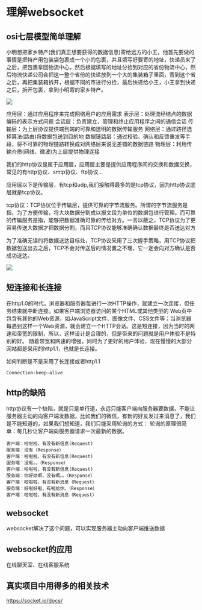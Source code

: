 # 理解websocket

## osi七层模型简单理解
小明想把家乡特产(我们真正想要获得的数据信息)寄给远方的小王，他首先要做的事情是把特产用包装袋包裹成一个小的包裹，并且填写好要寄的地址，快递员来了之后，把包裹拿回物流中心，然后根据填写的地址分捡到对应的省份物流中心，然后物流快递公司会把这一整个省份的快递放到一个大的集装箱子里面，寄到这个省之后，再把集装箱拆开，根据不同的市进行分捡，最后快递给小王，小王拿到快递之后，拆开包裹，拿到小明寄的家乡特产。

![](http://7fvanf.com1.z0.glb.clouddn.com/17-10-7/38827849.jpg)

应用层：通过应用程序来完成网络用户的应用需求
表示层：处理流经结点的数据编码的表示方式问题
会话层：负责建立、管理和终止应用程序之间的通信会话
传输层：为上层协议提供端到端的可靠和透明的数据传输服务
网络层：通过路径选择算法(路由)将数据包送到目的地
数据链路层：通过校验、确认和反馈重发等手段，将不可靠的物理链路转换成对网络层来说无差错的数据链路
物理层：利用传输介质(网线、微波)为上层提供物理连接

我们的http协议是属于应用层，应用层主要是提供应用程序间的交换和数据交换，常见的有http协议、smtp协议、ftp协议...

应用层以下是传输层，有tcp和udp,我们接触得最多的是tcp协议，因为http协议底层就是tcp协议。

tcp协议：TCP协议位于传输层，提供可靠的字节流服务。所谓的字节流服务是指，为了方便传输，将大块数据分割成以报文段为单位的数据包进行管理。而可靠的传输服务是指，能够把数据准确可靠的传给对方。一言以蔽之，TCP协议为了更容易传送大数据才把数据分割，而且TCP协议能够准确确认数据最终是否送达对方

为了准确无误的将数据送达目标处，TCP协议采用了三次握手策略，用TCP协议把数据包送出去之后，TCP不会对传送后的情况置之不理，它一定会向对方确认是否成功送达。

![](http://7fvanf.com1.z0.glb.clouddn.com/17-10-7/12336541.jpg)


## 短连接和长连接

在http1.0的时代，浏览器和服务器每进行一次HTTP操作，就建立一次连接，但任务结束就中断连接。如果客户端浏览器访问的某个HTML或其他类型的 Web页中包含有其他的Web资源，如JavaScript文件、图像文件、CSS文件等；当浏览器每遇到这样一个Web资源，就会建立一个HTTP会话。这是短连接，因为当时的网速和带宽的限制，所以，这样设计是合理的，但是带来的问题就是用户体验不是特别的好。
随着带宽和网速的增强，同时为了更好的用户体验，现在慢慢的大部分网站都是采用的http1.1，也就是长连接。

如何判断是不是采用了长连接或者http1.1

```
Connection:keep-alive
```

## http的缺陷
http协议有一个缺陷，就是只是单行道，永远只能客户端向服务器要数据，不能让服务器主动的向客户端发数据，比如我们的微信，有新的好友发过来消息了，我们是不能知道的，如果我们想知道，我们只能采用轮询的方式：
轮询的原理很简单：每几秒让客户端向服务器请求一次最新的数据。

```
客户端：啦啦啦，有没有新信息(Request)
服务端：没有（Response）
客户端：啦啦啦，有没有新信息(Request)
服务端：没有。。（Response）
客户端：啦啦啦，有没有新信息(Request)
服务端：你好烦啊，没有啊。。（Response）
客户端：啦啦啦，有没有新消息（Request）
服务端：好啦好啦，有啦给你。（Response）
客户端：啦啦啦，有没有新消息（Request）
```

## websocket
websocket解决了这个问题，可以实现服务器主动向客户端推送数据

## websocket的应用
在线聊天室、在线客服系统

## 真实项目中用得多的相关技术
https://socket.io/docs/

